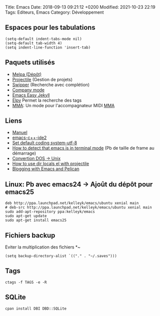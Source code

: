 Title:  Emacs
Date:   2018-09-13 09:21:12 +0200
Modified: 2021-10-23 22:19
Tags: Editeurs, Emacs
Category: Développement

## Espaces pour les tabulations 

    (setq-default indent-tabs-mode nil)
    (setq-default tab-width 4)
    (setq indent-line-function 'insert-tab)

## Paquets utilisés

* [Melpa (Dépôt)](http://melpa.org/#/getting-started)
* [Projectile](https://www.emacswiki.org/emacs/Projectile) (Gestion de projets)
* [Swipper](https://oremacs.com/swiper/) (Recherche avec complétion)
* [Company mode](https://www.emacswiki.org/emacs/CompanyMode)
* [Emacs Easy Jekyll](https://github.com/masasam/emacs-easy-jekyll)
* [Elpy](https://github.com/jorgenschaefer/elpy) Permet la recherche des tags
* [MMA](https://perso.univ-rennes1.fr/san.vu-ngoc/prog/mma.el): Un mode pour l'accompagnateur MIDI [MMA](../Musique/mma.html)

## Liens

* [Manuel](https://www.gnu.org/software/emacs/manual/html_node/eintr/index.html#Top)
* [emacs-c++-ide2](https://nilsdeppe.com/posts/emacs-c++-ide2)
* [Set default coding system-utf-8](https://emacs.stackexchange.com/questions/34322/set-default-coding-system-utf-8)
* [How to detect that emacs is in terminal mode](https://stackoverflow.com/questions/5795451/how-to-detect-that-emacs-is-in-terminal-mode/5795518#5795518) (Pb de taille de frame au démarrage)
* [Convertion DOS -> Unix](https://edivad.wordpress.com/2007/04/03/emacs-convert-dos-to-unix-and-vice-versa/)
* [How to use dir locals el with projectile](https://emacs.stackexchange.com/questions/24907/how-to-use-dir-locals-el-with-projectile)
* [Blogging with Emacs and Pelican](https://desmondrivet.com/2018/03/30/emacs-pelican-workflow)

## Linux: Pb avec emacs24 -> Ajoût du dépôt pour emacs25

	deb http://ppa.launchpad.net/kelleyk/emacs/ubuntu xenial main
	# deb-src http://ppa.launchpad.net/kelleyk/emacs/ubuntu xenial main
	sudo add-apt-repository ppa:kelleyk/emacs
	sudo apt-get update
	sudo apt-get install emacs25


## Fichiers backup

Eviter la multiplication des fichiers *~

	(setq backup-directory-alist `(("." . "~/.saves")))

## Tags

	ctags -f TAGS -e -R

## SQLite

    cpan install DBI DBD::SQLite
